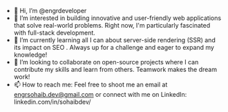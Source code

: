 - 👋 Hi, I’m @engrdeveloper
- 👀 I’m interested in building innovative and user-friendly web applications that  solve real-world problems.   Right now, I'm particularly fascinated with full-stack development.
- 🌱 I’m currently learning all I can about server-side rendering (SSR) and its impact on SEO .  Always up for a challenge and eager to expand my knowledge!
- 💞️ I’m looking to collaborate on open-source projects where I can contribute my skills and learn from others.  Teamwork makes the dream work!
- 📫 How to reach me: Feel free to shoot me an email at engrsohaib.dev@gmail.com or connect with me on LinkedIn: linkedin.com/in/sohaibdev/
